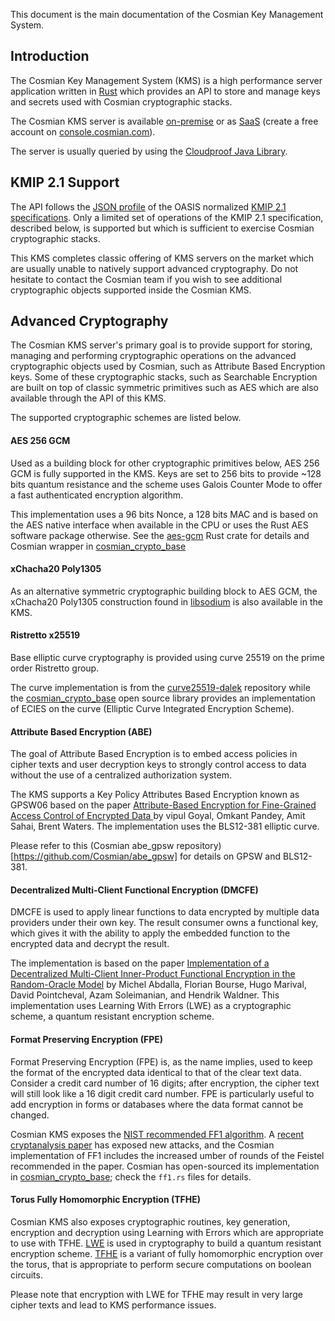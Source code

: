 
This document is the main documentation of the Cosmian Key Management System.

## Introduction

The Cosmian Key Management System (KMS) is a high performance server application written in [Rust](https://www.rust-lang.org/) which provides an API to store and manage keys and secrets used with Cosmian cryptographic stacks.

The Cosmian KMS server is available [on-premise](./on_premise.md) or as [SaaS](./saas.md) (create a free account on [console.cosmian.com](https://console.cosmian.com)).

The server is usually queried by using the [Cloudproof Java Library](https://github.com/Cosmian/cloudproof_java).

## KMIP 2.1 Support

The API follows the [JSON profile](https://docs.oasis-open.org/kmip/kmip-profiles/v2.1/os/kmip-profiles-v2.1-os.html#_Toc32324415) of the OASIS normalized [KMIP 2.1 specifications](https://docs.oasis-open.org/kmip/kmip-spec/v2.1/cs01/kmip-spec-v2.1-cs01.html). Only a limited set of operations of the KMIP 2.1 specification, described below, is supported but which is sufficient to exercise Cosmian cryptographic stacks.

This KMS completes classic offering of KMS servers on the market which are usually unable to natively support advanced cryptography. Do not hesitate to contact the Cosmian team if you wish to see additional cryptographic objects supported inside the Cosmian KMS.

## Advanced Cryptography

The Cosmian KMS server's primary goal is to provide support for storing, managing and performing cryptographic operations on the advanced cryptographic objects used by Cosmian, such as Attribute Based Encryption keys. Some of these cryptographic stacks, such as Searchable Encryption are built on top of classic symmetric primitives such as AES which are also available through the API of this KMS.

The supported cryptographic schemes are listed below.


#### AES 256 GCM

Used as a building block for other cryptographic primitives below, AES 256 GCM is fully supported in the KMS.
Keys are set to 256 bits to provide ~128 bits quantum resistance and the scheme uses Galois Counter Mode to offer a fast authenticated encryption algorithm.

This implementation uses a 96 bits Nonce, a 128 bits MAC and is based on the AES native interface when available in the CPU or uses the Rust AES software package otherwise. See the [aes-gcm](https://github.com/RustCrypto/AEADs/tree/master/aes-gcm) Rust crate for details and Cosmian wrapper in [cosmian_crypto_base](https://github.com/Cosmian/crypto_base)


#### xChacha20 Poly1305

As an alternative symmetric cryptographic building block to AES GCM, the xChacha20 Poly1305 construction found in [libsodium](https://doc.libsodium.org/) is also available in the KMS.


#### Ristretto x25519

Base elliptic curve cryptography is provided using curve 25519 on the prime order Ristretto group.

The curve implementation is from the [curve25519-dalek](https://github.com/dalek-cryptography/curve25519-dalek) repository while the [cosmian_crypto_base](https://github.com/Cosmian/crypto_base) open source library provides an implementation of ECIES on the curve (Elliptic Curve Integrated Encryption Scheme).

#### Attribute Based Encryption (ABE)

The goal of Attribute Based Encryption is to embed access policies in cipher texts and user decryption keys to strongly control access to data without the use of a centralized authorization system.

The KMS supports a Key Policy Attributes Based Encryption known as GPSW06 based on the paper [Attribute-Based Encryption for Fine-Grained Access Control of Encrypted Data ](https://eprint.iacr.org/2006/309.pdf) by vipul Goyal, Omkant Pandey, Amit Sahai, Brent Waters. The implementation uses the BLS12-381 elliptic curve.

Please refer to this (Cosmian abe_gpsw repository)[https://github.com/Cosmian/abe_gpsw] for details on GPSW and BLS12-381.


#### Decentralized Multi-Client Functional Encryption (DMCFE)

DMCFE is used to apply linear functions to data encrypted by multiple data providers under their own key. The result consumer owns a functional key, which gives it with the ability to apply the embedded function to the encrypted data and decrypt the result.

The implementation is based on the paper [Implementation of a Decentralized Multi-Client Inner-Product Functional Encryption in the Random-Oracle Model](https://eprint.iacr.org/2020/788.pdf) by Michel Abdalla, Florian Bourse, Hugo Marival, David Pointcheval, Azam Soleimanian, and Hendrik Waldner. This implementation uses Learning With Errors (LWE) as a cryptographic scheme, a quantum resistant encryption scheme.


#### Format Preserving Encryption (FPE)

Format Preserving Encryption (FPE) is, as the name implies, used to keep the format of the encrypted data identical to that of the clear text data. Consider a credit card number of 16 digits; after encryption, the cipher text will still look like a 16 digit credit card number. FPE is particularly useful to add encryption in forms or databases where the data format cannot be changed.

Cosmian KMS exposes the [NIST recommended FF1 algorithm](https://nvlpubs.nist.gov/nistpubs/SpecialPublications/NIST.SP.800-38G.pdf). A [recent cryptanalysis paper](https://eprint.iacr.org/2020/1311) has exposed new attacks, and the Cosmian implementation of FF1 includes the increased umber of rounds of the Feistel recommended in the paper. Cosmian has open-sourced its implementation in [cosmian_crypto_base](https://github.com/Cosmian/crypto_base); check the `ff1.rs` files for details.


#### Torus Fully Homomorphic Encryption (TFHE)

Cosmian KMS also exposes cryptographic routines, key generation, encryption and decryption using Learning with Errors which are appropriate to use with TFHE. [LWE](https://en.wikipedia.org/wiki/Learning_with_errors) is used in cryptography to build a quantum resistant encryption scheme. [TFHE](https://eprint.iacr.org/2018/421) is a variant of fully homomorphic encryption over the torus, that is appropriate to perform secure computations on boolean circuits.

Please note that encryption with LWE for TFHE may result in very large cipher texts and lead to KMS performance issues.
